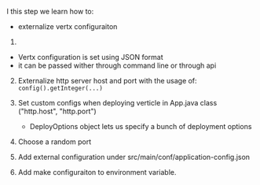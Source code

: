 I this step we learn how to:
* externalize vertx configuraiton

1. 
* Vertx configuration is set using JSON format
* it can be passed wither through command line or through api

2. Externalize http server host and port with the usage of:
	``` config().getInteger(...)```

3. Set custom configs when deploying verticle in App.java class ("http.host", "http.port")
	* DeployOptions object lets us specify a bunch of deployment options	

4. Choose a random port 

5. Add external configuration under src/main/conf/application-config.json

6. Add make configuraiton to environment variable.
